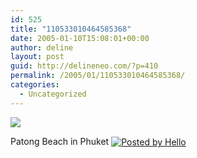 ```yaml
---
id: 525
title: "110533010464585368"
date: 2005-01-10T15:08:01+00:00
author: deline
layout: post
guid: http://delineneo.com/?p=410
permalink: /2005/01/110533010464585368/
categories:
  - Uncategorized
---
```

[<img border='0' src='http://www.progsoc.uts.edu.au/~dneo/blog/hello/64/941/320/102-0257_IMG.jpg' />](http://www.progsoc.uts.edu.au/~dneo/blog/hello/64/941/640/102-0257_IMG.jpg)
  
Patong Beach in Phuket&nbsp;[<img src='http://photos1.blogger.com/pbh.gif' alt='Posted by Hello' border='0' align='absmiddle' />](http://www.hello.com/)